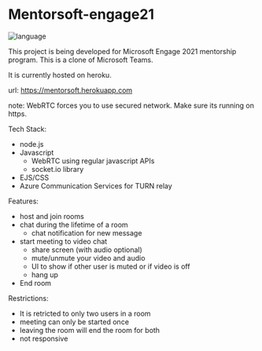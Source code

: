 # Mentorsoft-engage21

![language](https://img.shields.io/github/languages/top/roatt-tilma/Mentorsoft-engage21?style=for-the-badge)

This project is being developed for Microsoft Engage 2021 mentorship program. This is a clone of Microsoft Teams.

It is currently hosted on heroku.

url: <a href = "https://mentorsoft.herokuapp.com" target = "_blank">https://mentorsoft.herokuapp.com</a>

note: WebRTC forces you to use secured network. Make sure its running on https.

Tech Stack:
  - node.js
  - Javascript
      - WebRTC using regular javascript APIs
      - socket.io library
  - EJS/CSS
  - Azure Communication Services for TURN relay


Features:
  - host and join rooms
  - chat during the lifetime of a room
      - chat notification for new message
  - start meeting to video chat
      - share screen (with audio optional)
      - mute/unmute your video and audio
      - UI to show if other user is muted or if video is off
      - hang up
  - End room

Restrictions:
  - It is retricted to only two users in a room
  - meeting can only be started once
  - leaving the room will end the room for both
  - not responsive


